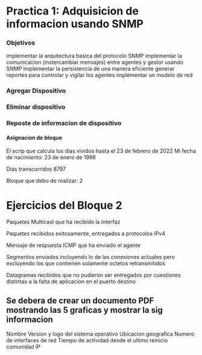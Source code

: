 # Practica 1: Adquisicion de informacion usando SNMP

### Objetivos

implementar la arquitectura basica del protocolo SNMP
implementar la comunicacion (instercambiar mensajes) entre agentes y gestor usando SNMP
Implementar la persistencia de una manera eficiente
generar reportes  para controlar y vigilar los agentes
implementar un modelo de red



### Agregar Dispositivo
### Eliminar dispositivo
### Reposte de informacion de dispositivo


#### Asignacion de bloque

El scrip que calcula los dias vividos  hasta el 23 de febrero de 2022
Mi fecha de nacimiento: 23 de enero de 1998 

Dias transcurridos 8797

Bloque que debo de realizar: 2

# Ejercicios del Bloque 2

Paquetes Multicast que ha recibido la interfaz

Paquetes recibidos exitosamente, entregados a protocolos IPv4

Mensaje de respuesta ICMP que ha enviado el agente

Segmentos enviados incluyendo lo de las conexiones actuales pero excluyendo los que contienen solamente octetos retransmitidos

Datagramas recibidos que no pudieron ser entregados por cuestiones distintas a la falta de aplicacion en el puerto destino

## Se debera de crear un documento PDF mostrando las 5 graficas y mostrar la sig informacion

Nombre
Version y logo del sistema operativo
Ubicacion geografica
Numero de interfaces de red
Tiempo de actividad desde el ultimo reinicio
comunidad
IP